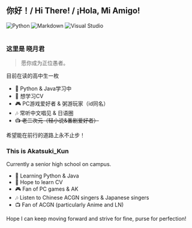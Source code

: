 
## 你好！/ Hi There! / ¡Hola, Mi Amigo!

<div>
    <img alt="Python" src="https://img.shields.io/badge/Python-blueviolet?logo=python&logoColor=white">
    <img alt="Markdown" src="https://img.shields.io/badge/Markdown-1f903d?logo=markdown&logoColor=fff">
    <img alt="Visual Studio" src="https://img.shields.io/badge/Visual%20Studio%20Code-blue?logo=visual-studio-code&logoColor=fff">
</div>
<br>


### 这里是 晓月君

> 愿你成为正位愚者。

目前在读的高中生一枚

- 🌱 Python & Java学习中
- 📖 想学习CV
- 🎮 PC游戏爱好者 & 粥游玩家（id同名）
- 🎶 常听中文唱见 & 日语圈
- ~~📺 老二次元（轻小说&番剧爱好者）~~

希望能在前行的道路上永不止步！

### This is Akatsuki_Kun

Currently a senior high school on campus.

- 🌱 Learning Python & Java
- 📖 Hope to learn CV
- 🎮 Fan of PC games & AK
- 🎶 Listen to Chinese ACGN singers & Japanese singers
- 📺 Fan of ACGN (particularly Anime and LN)

Hope I can keep moving forward and strive for fine, purse for perfection!